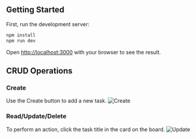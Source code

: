 ## Getting Started

First, run the development server:

```bash
npm install
npm run dev
```
Open [http://localhost:3000](http://localhost:3000) with your browser to see the result.

## CRUD Operations
### Create
Use the Create button to add a new task.
![Create](https://github.com/user-attachments/assets/0829f0b6-16b1-4a43-9c95-e591d7616b20)

### Read/Update/Delete
To perform an action, click the task title in the card on the board.
![Update](https://github.com/user-attachments/assets/68e616fe-d197-4576-81b9-f90ce1144c0b)
